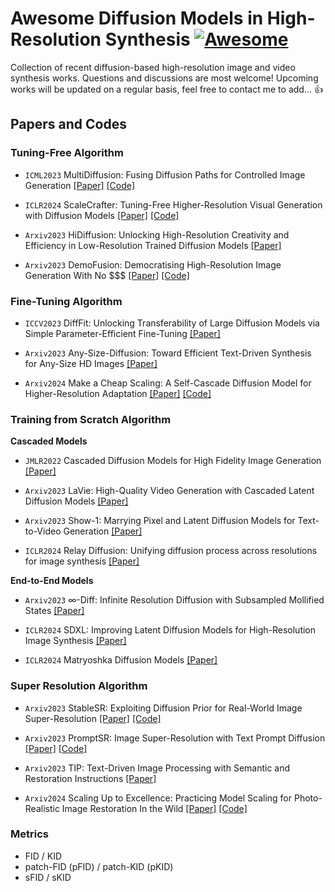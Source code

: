 # Awesome Diffusion Models in High-Resolution Synthesis [![Awesome](https://cdn.rawgit.com/sindresorhus/awesome/d7305f38d29fed78fa85652e3a63e154dd8e8829/media/badge.svg)](https://github.com/sindresorhus/awesome)
Collection of recent diffusion-based high-resolution image and video synthesis works. Questions and discussions are most welcome! Upcoming works will be updated on a regular basis, feel free to contact me to add... :thumbsup:

## Papers and Codes

### Tuning-Free Algorithm

* `ICML2023` MultiDiffusion: Fusing Diffusion Paths for Controlled Image Generation [[Paper]](https://arxiv.org/abs/2302.08113) [[Code]](https://github.com/omerbt/MultiDiffusion)

* `ICLR2024` ScaleCrafter: Tuning-Free Higher-Resolution Visual Generation with Diffusion Models [[Paper]](https://arxiv.org/pdf/2310.07702.pdf) [[Code]](https://yingqinghe.github.io/scalecrafter/)
  
* `Arxiv2023` HiDiffusion: Unlocking High-Resolution Creativity and Efficiency in Low-Resolution Trained Diffusion Models [[Paper]](https://arxiv.org/pdf/2311.17528.pdf)

* `Arxiv2023` DemoFusion: Democratising High-Resolution Image Generation With No $$$ [[Paper]](https://arxiv.org/pdf/2311.16973.pdf) [[Code]](https://github.com/PRIS-CV/DemoFusion)

### Fine-Tuning Algorithm
* `ICCV2023` DiffFit: Unlocking Transferability of Large Diffusion Models via Simple Parameter-Efficient Fine-Tuning [[Paper]](https://openaccess.thecvf.com/content/ICCV2023/papers/Xie_DiffFit_Unlocking_Transferability_of_Large_Diffusion_Models_via_Simple_Parameter-efficient_ICCV_2023_paper.pdf)

* `Arxiv2023` Any-Size-Diffusion: Toward Efficient Text-Driven Synthesis for Any-Size HD Images [[Paper]](https://arxiv.org/abs/2308.16582)

* `Arxiv2024` Make a Cheap Scaling: A Self-Cascade Diffusion Model for Higher-Resolution Adaptation [[Paper]](https://arxiv.org/abs/2402.10491) [[Code]](https://github.com/GuoLanqing/Self-Cascade/)


### Training from Scratch Algorithm

**Cascaded Models**

* `JMLR2022` Cascaded Diffusion Models for High Fidelity Image Generation [[Paper]](https://www.jmlr.org/papers/volume23/21-0635/21-0635.pdf)
  
* `Arxiv2023` LaVie: High-Quality Video Generation with Cascaded Latent Diffusion Models [[Paper]]()
  
* `Arxiv2023` Show-1: Marrying Pixel and Latent Diffusion Models for Text-to-Video Generation [[Paper]](https://arxiv.org/abs/2309.15818)
  
* `ICLR2024` Relay Diffusion: Unifying diffusion process across resolutions for image synthesis [[Paper]](https://arxiv.org/abs/2309.03350)


**End-to-End Models**
* `Arxiv2023` ∞-Diff: Infinite Resolution Diffusion with Subsampled Mollified States [[Paper]](https://arxiv.org/abs/2303.18242)

* `ICLR2024` SDXL: Improving Latent Diffusion Models for High-Resolution Image Synthesis [[Paper]](https://openreview.net/pdf?id=di52zR8xgf)
  
* `ICLR2024` Matryoshka Diffusion Models [[Paper]](https://openreview.net/pdf?id=tOzCcDdH9O)

### Super Resolution Algorithm
* `Arxiv2023` StableSR: Exploiting Diffusion Prior for Real-World Image Super-Resolution [[Paper]](https://arxiv.org/abs/2305.07015) [[Code]](https://github.com/IceClear/StableSR)
  
* `Arxiv2023` PromptSR: Image Super-Resolution with Text Prompt Diffusion [[Paper]](https://arxiv.org/abs/2311.14282) [[Code]](https://github.com/zhengchen1999/PromptSR)
  
* `Arxiv2023` TIP: Text-Driven Image Processing with Semantic and Restoration Instructions [[Paper]](https://arxiv.org/abs/2312.11595)
  
* `Arxiv2024` Scaling Up to Excellence: Practicing Model Scaling for Photo-Realistic Image Restoration In the Wild [[Paper]](https://arxiv.org/abs/2401.13627) [[Code]](https://github.com/Fanghua-Yu/SUPIR)


### Metrics

* FID / KID
* patch-FID (pFID) / patch-KID (pKID)
* sFID / sKID 

